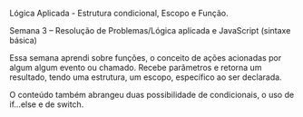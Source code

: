 Lógica Aplicada - Estrutura condicional, Escopo e Função.

Semana 3 – Resolução de Problemas/Lógica aplicada e JavaScript (sintaxe básica)

Essa semana aprendi sobre funções, o conceito de ações acionadas por algum algum evento ou chamado. Recebe parâmetros e retorna um resultado, tendo uma estrutura, um escopo, específico ao ser declarada.

O conteúdo também abrangeu duas possibilidade de condicionais, o uso de if...else e de switch.